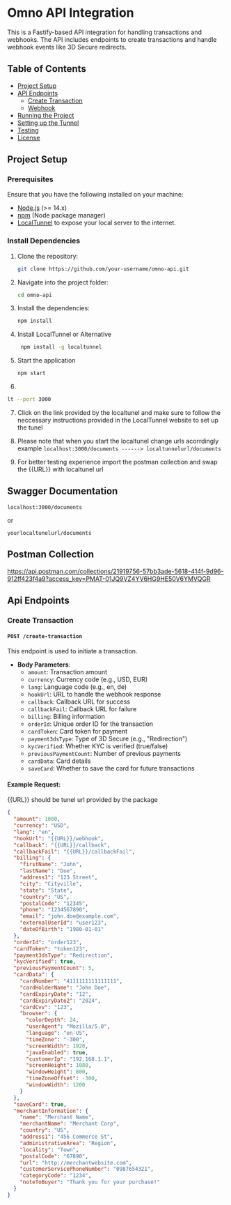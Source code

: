 # Omno API Integration

This is a Fastify-based API integration for handling transactions and webhooks. The API includes endpoints to create transactions and handle webhook events like 3D Secure redirects.

## Table of Contents

- [Project Setup](#project-setup)
- [API Endpoints](#api-endpoints)
  - [Create Transaction](#create-transaction)
  - [Webhook](#webhook)
- [Running the Project](#running-the-project)
- [Setting up the Tunnel](#setting-up-the-tunnel)
- [Testing](#testing)
- [License](#license)

## Project Setup

### Prerequisites

Ensure that you have the following installed on your machine:

- [Node.js](https://nodejs.org/en/) (>= 14.x)
- [npm](https://npmjs.com) (Node package manager)
- [LocalTunnel](https://localtunnel.github.io/www/) to expose your local server to the internet.

### Install Dependencies

1. Clone the repository:
    ```bash
    git clone https://github.com/your-username/omno-api.git
    ```

2. Navigate into the project folder:
    ```bash
    cd omno-api
    ```

3. Install the dependencies:
    ```bash
    npm install
    ```

4. Install LocalTunnel or Alternative
   ```bash
    npm install -g localtunnel
   ```
5. Start the application
   ```bash
   npm start
   ```


6.
 ```bash
lt --port 3000
 ```

7. Click on the link provided by the localtunel and make sure to  follow the neccessary instructions provided in the LocalTunnel website to set up the tunel

8. Please note that when you start the localtunel change urls acorrdingly example ``` localhost:3000/documents ------> localtunnelurl/documents ```

9. For better testing experience import the postman collection and swap the {{URL}} with localtunel url


## Swagger Documentation

```
localhost:3000/documents 
```
or

```
yourlocaltunelurl/documents
```

## Postman Collection

https://api.postman.com/collections/21919756-57bb3ade-5618-414f-9d96-912ff423f4a9?access_key=PMAT-01JQ9VZ4YV6HG9HE50V6YMVQGR

## Api Endpoints

### Create Transaction

#### `POST /create-transaction`
This endpoint is used to initiate a transaction.

- **Body Parameters**:
  - `amount`: Transaction amount
  - `currency`: Currency code (e.g., USD, EUR)
  - `lang`: Language code (e.g., en, de)
  - `hookUrl`: URL to handle the webhook response
  - `callback`: Callback URL for success
  - `callbackFail`: Callback URL for failure
  - `billing`: Billing information
  - `orderId`: Unique order ID for the transaction
  - `cardToken`: Card token for payment
  - `payment3dsType`: Type of 3D Secure (e.g., "Redirection")
  - `kycVerified`: Whether KYC is verified (true/false)
  - `previousPaymentCount`: Number of previous payments
  - `cardData`: Card details
  - `saveCard`: Whether to save the card for future transactions

#### Example Request:
{{URL}} should be tunel url provided by the package
```json
{
  "amount": 1000,
  "currency": "USD",
  "lang": "en",
  "hookUrl": "{{URL}}/webhook",
  "callback": "{{URL}}/callback",
  "callbackFail": "{{URL}}/callbackFail",
  "billing": {
    "firstName": "John",
    "lastName": "Doe",
    "address1": "123 Street",
    "city": "Cityville",
    "state": "State",
    "country": "US",
    "postalCode": "12345",
    "phone": "1234567890",
    "email": "john.doe@example.com",
    "externalUserId": "user123",
    "dateOfBirth": "1980-01-01"
  },
  "orderId": "order123",
  "cardToken": "token123",
  "payment3dsType": "Redirection",
  "kycVerified": true,
  "previousPaymentCount": 5,
  "cardData": {
    "cardNumber": "4111111111111111",
    "cardHolderName": "John Doe",
    "cardExpiryDate": "12",
    "cardExpiryDate2": "2024",
    "cardCvv": "123",
    "browser": {
      "colorDepth": 24,
      "userAgent": "Mozilla/5.0",
      "language": "en-US",
      "timeZone": "-300",
      "screenWidth": 1920,
      "javaEnabled": true,
      "customerIp": "192.168.1.1",
      "screenHeight": 1080,
      "windowHeight": 800,
      "timeZoneOffset": -300,
      "windowWidth": 1200
    }
  },
  "saveCard": true,
  "merchantInformation": {
    "name": "Merchant Name",
    "merchantName": "Merchant Corp",
    "country": "US",
    "address1": "456 Commerce St",
    "administrativeArea": "Region",
    "locality": "Town",
    "postalCode": "67890",
    "url": "http://merchantwebsite.com",
    "customerServicePhoneNumber": "0987654321",
    "categoryCode": "1234",
    "noteToBuyer": "Thank you for your purchase!"
  }
}
